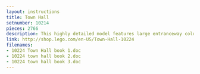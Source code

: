 ```yaml
---
layout: instructions
title: Town Hall
setnumber: 10214
pieces: 2766
description: This highly detailed model features large entranceway columns, a coat of arms, a tall bell tower with clock and a large skylight that lets you see inside! On the ground floor, the large hall, tax office and auditorium have everything you need to run the town. Take the working elevator up to the secretary and mayor’s offices on the second floor, realistically furnished with desks, chairs, paintings and even a frog sculpture. Hold a meeting and address the town’s citizens at the podium! On the third floor, a spacious meeting room features a large conference table, chairs, globe and plants.
link: http://shop.lego.com/en-US/Town-Hall-10224
filenames: 
- 10224 Town Hall book 1.doc
- 10224 town hall book 2.doc
- 10224 town hall book 3.doc
---
```


